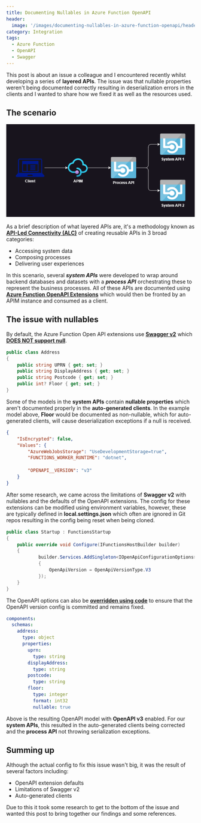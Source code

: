 ```yaml
---
title: Documenting Nullables in Azure Function OpenAPI
header:
  image: '/images/documenting-nullables-in-azure-function-openapi/header.png'
category: Integration
tags:
  - Azure Function
  - OpenAPI
  - Swagger
---
```


This post is about an issue a colleague and I encountered recently whilst developing a series of **layered APIs**. The issue was that nullable properties weren't being documented correctly resulting in deserialization errors in the clients and I wanted to share how we fixed it as well as the resources used.

## The scenario

![image1](/images/documenting-nullables-in-azure-function-openapi/image1.png)

As a brief description of what layered APIs are, it's a methodology known as **[API-Led Connectivity (ALC)](https://www.salesforce.com/blog/api-led-connectivity/)** of creating reusable APIs in 3 broad categories:

- Accessing system data
- Composing processes
- Delivering user experiences

In this scenario, several ***system APIs*** were developed to wrap around backend databases and datasets with a ***process API*** orchestrating these to represent the business processes. All of these APIs are documented using **[Azure Function OpenAPI Extensions](https://github.com/Azure/azure-functions-openapi-extension)** which would then be fronted by an APIM instance and consumed as a client.

## The issue with nullables

By default, the Azure Function Open API extensions use **[Swagger v2](https://github.com/Azure/azure-functions-openapi-extension/blob/ab184cbf3c8ff16378cfa00fa1cb23cb58ac1727/docs/openapi.md#configure-openapi-information)** which **[DOES NOT support null](https://dev.to/frolovdev/openapi-spec-swagger-v2-vs-v3-4o7c)**.

``` cs
public class Address
{
    public string UPRN { get; set; }
    public string DisplayAddress { get; set; }
    public string Postcode { get; set; }
    public int? Floor { get; set; }
}
```

Some of the models in the **system APIs** contain **nullable properties** which aren't documented properly in the **auto-generated clients**. In the example model above, **Floor** would be documented as non-nullable, which for auto-generated clients, will cause deserialization exceptions if a null is received.

``` json
{
    "IsEncrypted": false,
    "Values": {
        "AzureWebJobsStorage": "UseDevelopmentStorage=true",
        "FUNCTIONS_WORKER_RUNTIME": "dotnet",

        "OPENAPI__VERSION": "v3"
    }
}
```

After some research, we came across the limitations of **Swagger v2** with nullables and the defaults of the OpenAPI extensions. The config for these extensions can be modified using environment variables, however, these are typically defined in **local.settings.json** which often are ignored in Git repos resulting in the config being reset when being cloned.

``` cs
public class Startup : FunctionsStartup
{
    public override void Configure(IFunctionsHostBuilder builder)
    {
            builder.Services.AddSingleton<IOpenApiConfigurationOptions>(new DefaultOpenApiConfigurationOptions
            {
                OpenApiVersion = OpenApiVersionType.V3
            });
    }
}
```

The OpenAPI options can also be **[overridden using code]((https://github.com/Azure/azure-functions-openapi-extension/blob/ab184cbf3c8ff16378cfa00fa1cb23cb58ac1727/docs/openapi.md#configure-openapi-information))** to ensure that the OpenAPI version config is committed and remains fixed.

``` yaml
components:
  schemas:
    address:
      type: object
      properties:
        uprn:
          type: string
        displayAddress:
          type: string
        postcode:
          type: string
        floor:
          type: integer
          format: int32
          nullable: true
```

Above is the resulting OpenAPI model with **OpenAPI v3** enabled. For our **system APIs**, this resulted in the auto-generated clients being corrected and the **process API** not throwing serialization exceptions.

## Summing up

Although the actual config to fix this issue wasn't big, it was the result  of several factors including:

- OpenAPI extension defaults
- Limitations of Swagger v2
- Auto-generated clients

Due to this it took some research to get to the bottom of the issue and wanted this post to bring together our findings and some references.
